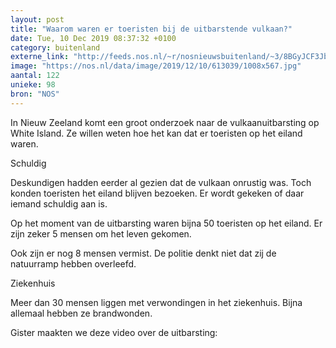 ```yaml
---
layout: post
title: "Waarom waren er toeristen bij de uitbarstende vulkaan?"
date: Tue, 10 Dec 2019 08:37:32 +0100
category: buitenland
externe_link: "http://feeds.nos.nl/~r/nosnieuwsbuitenland/~3/8BGyJCF3JbY/2314092"
image: "https://nos.nl/data/image/2019/12/10/613039/1008x567.jpg"
aantal: 122
unieke: 98
bron: "NOS"
---
```


<p>In Nieuw Zeeland komt een groot onderzoek naar de vulkaanuitbarsting op White Island. Ze willen weten hoe het kan dat er toeristen op het eiland waren.</p>
<p>Schuldig</p>
<p>Deskundigen hadden eerder al gezien dat de vulkaan onrustig was. Toch konden toeristen het eiland blijven bezoeken. Er wordt gekeken of daar iemand schuldig aan is.</p>
<p>Op het moment van de uitbarsting waren bijna 50 toeristen op het eiland. Er zijn zeker 5 mensen om het leven gekomen.</p>
<p>Ook zijn er nog 8 mensen vermist. De politie denkt niet dat zij de natuurramp hebben overleefd. </p>
<p>Ziekenhuis</p>
<p>Meer dan 30 mensen liggen met verwondingen in het ziekenhuis. Bijna allemaal hebben ze brandwonden. </p>
<p>Gister maakten we deze video over de uitbarsting:</p><img src="http://feeds.feedburner.com/~r/nosnieuwsbuitenland/~4/8BGyJCF3JbY" height="1" width="1" alt=""/>
